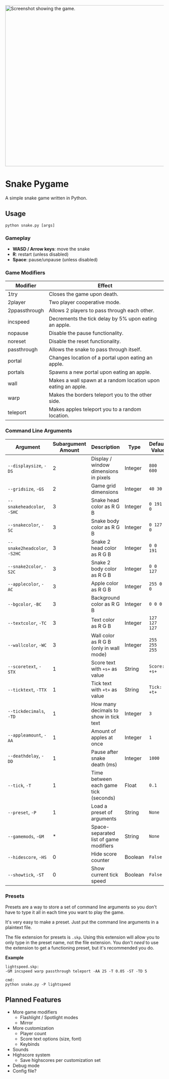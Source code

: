 <img width="512" alt="Screenshot showing the game." src="https://github.com/user-attachments/assets/d35c09bf-fa54-47f5-9e36-3511b58303df" />

# Snake Pygame
A simple snake game written in Python.

## Usage
```
python snake.py [args]
```

### Gameplay
- **WASD / Arrow keys**: move the snake
- **R**: restart (unless disabled) 
- **Space**: pause/unpause (unless disabled) 

### Game Modifiers
|Modifier|Effect|
|-|-|
|1try|Closes the game upon death.|
|2player|Two player cooperative mode.|
|2ppassthrough|Allows 2 players to pass through each other.|
|incspeed|Decrements the tick delay by 5% upon eating an apple.|
|nopause|Disable the pause functionality.|
|noreset|Disable the reset functionality.|
|passthrough|Allows the snake to pass through itself.|
|portal|Changes location of a portal upon eating an apple.|
|portals|Spawns a new portal upon eating an apple.|
|wall|Makes a wall spawn at a random location upon eating an apple.|
|warp|Makes the borders teleport you to the other side.|
|teleport|Makes apples teleport you to a random location.|

### Command Line Arguments
| Argument | Subargument Amount | Description | Type | Default Value |
|----------|--------------------|-------------|------|---------------|
| `--displaysize`, `-DS` | 2 | Display / window dimensions in pixels | Integer | `800 600` |
| `--gridsize`, `-GS` | 2 | Game grid dimensions | Integer | `40 30` |
| `--snakeheadcolor`, `-SHC` | 3 | Snake head color as R G B | Integer | `0 191 0` |
| `--snakecolor`, `-SC` | 3 | Snake body color as R G B | Integer | `0 127 0` |
| `--snake2headcolor`, `-S2HC` | 3 | Snake 2 head color as R G B | Integer | `0 0 191` |
| `--snake2color`, `-S2C` | 3 | Snake 2 body color as R G B | Integer | `0 0 127` |
| `--applecolor`, `-AC` | 3 | Apple color as R G B | Integer | `255 0 0` |
| `--bgcolor`, `-BC` | 3 | Background color as R G B | Integer | `0 0 0` |
| `--textcolor`, `-TC` | 3 | Text color as R G B | Integer | `127 127 127` |
| `--wallcolor`, `-WC` | 3 | Wall color as R G B (only in wall mode) | Integer | `255 255 255` |
| `--scoretext`, `-STX` | 1 | Score text with `+s+` as value | String | `Score: +s+` |
| `--ticktext`, `-TTX` | 1 | Tick text with `+t+` as value | String | `Tick: +t+` |
| `--tickdecimals`, `-TD` | 1 | How many decimals to show in tick text | Integer | `3` |
| `--appleamount`, `-AA` | 1 | Amount of apples at once | Integer | `1` |
| `--deathdelay`, `-DD` | 1 | Pause after snake death (ms) | Integer | `1000` |
| `--tick`, `-T` | 1 | Time between each game tick (seconds) | Float | `0.1` |
| `--preset`, `-P` | 1 | Load a preset of arguments | String | `None` |
| `--gamemods`, `-GM` | * | Space-separated list of game modifiers | String | `None` |
| `--hidescore`, `-HS` | 0 | Hide score counter | Boolean | `False` |
| `--showtick`, `-ST` | 0 | Show current tick speed | Boolean | `False` |

### Presets
Presets are a way to store a set of command line arguments so you don't have to type it all in each time you want to play the game.

It's very easy to make a preset. Just put the command line arguments in a plaintext file.

The file extension for presets is `.skp`. Using this extension will allow you to only type in the preset name, not the file extension. You don't *need* to use the extension to get a functioning preset, but it's recommended you do.

**Example**
```
lightspeed.skp:
-GM incspeed warp passthrough teleport -AA 25 -T 0.05 -ST -TD 5

cmd:
python snake.py -P lightspeed
```

## Planned Features
- More game modifiers
  - Flashlight / Spotlight modes
  - Mirror
- More customization
  - Player count
  - Score text options (size, font)
  - Keybinds
- Sounds
- Highscore system
  - Save highscores per customization set
- Debug mode
- Config file?
